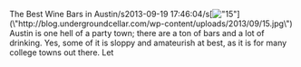 The Best Wine Bars in Austin/s2013-09-19 17:46:04/s[![\"15\"](\"http://blog.undergroundcellar.com/wp-content/uploads/2013/09/15.jpg\")](\"http://blog.undergroundcellar.com/wp-content/uploads/2013/09/15.jpg\") Austin is one hell of a party town; there are a ton of bars and a lot of drinking. Yes, some of it is sloppy and amateurish at best, as it is for many college towns out there. Let